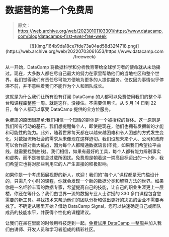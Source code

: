 # 数据营的第一个免费周

> 原文：<https://web.archive.org/web/20230101103301/https://www.datacamp.com/blog/datacamps-first-ever-free-week>

<center>[![](img/164b9da18ce7fde73a04ad58d32f4718.png)](https://web.archive.org/web/20220703061653/https://www.datacamp.com/freeweek)</center>

从一开始，DataCamp 将数据科学和分析教育带给全球学习者的使命就从未动摇过。现在，大多数人都在尽自己最大的努力在家里帮助他们的当地社区和整个世界，我们觉得我们有责任尽可能方便地为更多的人提供服务。仅仅因为事情似乎停滞不前，并不意味着我们不能作为个人和团队成长。

这就是为什么我们让所有没有订阅 DataCamp 的人都可以免费使用我们的整个平台和课程库整整一周。就是这样。没接住。不需要信用卡。从 5 月 14 日到 22 日，每个人都可以享受 DataCamp 提供的全方位服务。

免费周的原因很简单:我们相信一个知情的群体是一个被授权的群体。这一原则是我们所有行动的基石。我们想提醒每个人，即使是现在，他们也拥有发掘新的才能和可能性的能力。此外，随着世界每天都在以越来越困难和令人困惑的方式发生变化，对数据流畅社会的需求从未像现在这样迫切。我们设想未来个人、公司和政府可以合作应对重大挑战，因为每个人都精通数据语言(毕竟，如果我们希望拉平曲线，就需要找到曲线)。我们相信，如果有最好的工具，每个人都有能力辨别事实和虚构，而不是被信息过载所困扰。免费周是朝着这一崇高目标迈出的一小步，我们希望它也将对那些利用它的人产生直接的积极影响。

如果你是一个考虑拓展视野的新人，欢迎！我们的“每个人”课程都是无门槛设计的，只需几个小时的课程，你就会发现一个新的数据分类和解释方法的世界。如果你是一名经验丰富的数据专家，希望提高自己的技能，让自己的职业生涯更上一层楼，你还在等什么？我们由世界一流的数据专业人士讲授的 330 多门课程包含您需要的新工具。寻找技术来帮助他们的团队分析和做出更好的决策的企业不需要再找了。不确定从哪里开始？借助 DataCamp Signal，您可以快速确定自己或团队成员的技能水平，并获得个性化的课程建议。

让我们在呆在里面的时候用科技走到一起。[免费试用 DataCamp 一整周](https://web.archive.org/web/20220703061653/https://www.datacamp.com/freeweek)并加入我们由讲师、开发人员和学习者组成的精彩社区。